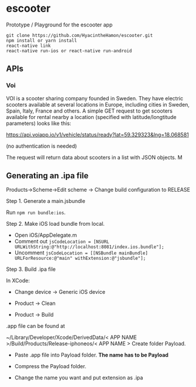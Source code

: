 # escooter
Prototype / Playground for the escooter app

```
git clone https://github.com/HyacintheHamon/escooter.git
npm install or yarn install
react-native link
react-native run-ios or react-native run-android
```

## APIs

### Voi

VOI is a scooter sharing company founded in Sweden. They have electric scooters available at several locations in Europe, including cities in Sweden, Spain, Italy, France and others. A simple GET request to get scooters available for rental nearby a location (specified with latitude/longtitude parameters) looks like this:

https://api.voiapp.io/v1/vehicle/status/ready?lat=59.329323&lng=18.068581

(no authentication is needed)

The request will return data about scooters in a list with JSON objects. M


## Generating an .ipa file

Products->Scheme->Edit scheme -> Change build configuration to RELEASE

Step 1. Generate a main.jsbundle

Run `npm run bundle:ios`.

Step 2. Make iOS load bundle from local.

- Open iOS/AppDelegate.m
- Comment out `jsCodeLocation = [NSURL URLWithString:@"http://localhost:8081/index.ios.bundle"];`
- Uncomment `jsCodeLocation = [[NSBundle mainBundle] URLForResource:@"main" withExtension:@"jsbundle"];`

Step 3. Build .ipa file

In XCode:

- Change device -> Generic iOS device

- Product -> Clean

- Product -> Build

.app file can be found at

~/Library/Developer/Xcode/DerivedData/< APP NAME >/Build/Products/Release-iphoneos/< APP NAME >
Create folder Payload.

- Paste .app file into Payload folder. **The name has to be Payload**

- Compress the Payload folder.

- Change the name you want and put extension as .ipa
